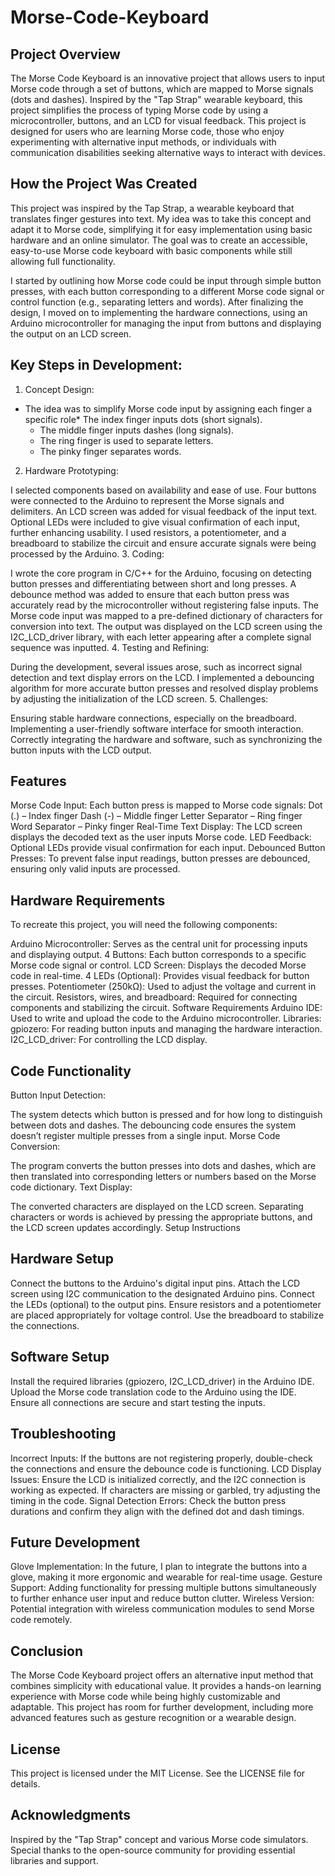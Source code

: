 # Morse-Code-Keyboard
## Project Overview
The Morse Code Keyboard is an innovative project that allows users to input Morse code through a set of buttons, which are mapped to Morse signals (dots and dashes). Inspired by the "Tap Strap" wearable keyboard, this project simplifies the process of typing Morse code by using a microcontroller, buttons, and an LCD for visual feedback. This project is designed for users who are learning Morse code, those who enjoy experimenting with alternative input methods, or individuals with communication disabilities seeking alternative ways to interact with devices.

## How the Project Was Created
This project was inspired by the Tap Strap, a wearable keyboard that translates finger gestures into text. My idea was to take this concept and adapt it to Morse code, simplifying it for easy implementation using basic hardware and an online simulator. The goal was to create an accessible, easy-to-use Morse code keyboard with basic components while still allowing full functionality.

I started by outlining how Morse code could be input through simple button presses, with each button corresponding to a different Morse code signal or control function (e.g., separating letters and words). After finalizing the design, I moved on to implementing the hardware connections, using an Arduino microcontroller for managing the input from buttons and displaying the output on an LCD screen.

## Key Steps in Development:
1. Concept Design:

- The idea was to simplify Morse code input by assigning each finger a specific role* The index finger inputs dots (short signals).
  - The middle finger inputs dashes (long signals). 
  - The ring finger is used to separate letters.
  - The pinky finger separates words.
2. Hardware Prototyping:

I selected components based on availability and ease of use.
Four buttons were connected to the Arduino to represent the Morse signals and delimiters.
An LCD screen was added for visual feedback of the input text.
Optional LEDs were included to give visual confirmation of each input, further enhancing usability.
I used resistors, a potentiometer, and a breadboard to stabilize the circuit and ensure accurate signals were being processed by the Arduino.
3. Coding:

I wrote the core program in C/C++ for the Arduino, focusing on detecting button presses and differentiating between short and long presses.
A debounce method was added to ensure that each button press was accurately read by the microcontroller without registering false inputs.
The Morse code input was mapped to a pre-defined dictionary of characters for conversion into text.
The output was displayed on the LCD screen using the I2C_LCD_driver library, with each letter appearing after a complete signal sequence was inputted.
4. Testing and Refining:

During the development, several issues arose, such as incorrect signal detection and text display errors on the LCD.
I implemented a debouncing algorithm for more accurate button presses and resolved display problems by adjusting the initialization of the LCD screen.
5. Challenges:

Ensuring stable hardware connections, especially on the breadboard.
Implementing a user-friendly software interface for smooth interaction.
Correctly integrating the hardware and software, such as synchronizing the button inputs with the LCD output.
## Features
Morse Code Input: Each button press is mapped to Morse code signals:
Dot (.) – Index finger
Dash (-) – Middle finger
Letter Separator – Ring finger
Word Separator – Pinky finger
Real-Time Text Display: The LCD screen displays the decoded text as the user inputs Morse code.
LED Feedback: Optional LEDs provide visual confirmation for each input.
Debounced Button Presses: To prevent false input readings, button presses are debounced, ensuring only valid inputs are processed.
## Hardware Requirements
To recreate this project, you will need the following components:

Arduino Microcontroller: Serves as the central unit for processing inputs and displaying output.
4 Buttons: Each button corresponds to a specific Morse code signal or control.
LCD Screen: Displays the decoded Morse code in real-time.
4 LEDs (Optional): Provides visual feedback for button presses.
Potentiometer (250kΩ): Used to adjust the voltage and current in the circuit.
Resistors, wires, and breadboard: Required for connecting components and stabilizing the circuit.
Software Requirements
Arduino IDE: Used to write and upload the code to the Arduino microcontroller.
Libraries:
gpiozero: For reading button inputs and managing the hardware interaction.
I2C_LCD_driver: For controlling the LCD display.
## Code Functionality
Button Input Detection:

The system detects which button is pressed and for how long to distinguish between dots and dashes. The debouncing code ensures the system doesn’t register multiple presses from a single input.
Morse Code Conversion:

The program converts the button presses into dots and dashes, which are then translated into corresponding letters or numbers based on the Morse code dictionary.
Text Display:

The converted characters are displayed on the LCD screen. Separating characters or words is achieved by pressing the appropriate buttons, and the LCD screen updates accordingly.
Setup Instructions
## Hardware Setup
Connect the buttons to the Arduino's digital input pins.
Attach the LCD screen using I2C communication to the designated Arduino pins.
Connect the LEDs (optional) to the output pins.
Ensure resistors and a potentiometer are placed appropriately for voltage control.
Use the breadboard to stabilize the connections.
## Software Setup
Install the required libraries (gpiozero, I2C_LCD_driver) in the Arduino IDE.
Upload the Morse code translation code to the Arduino using the IDE.
Ensure all connections are secure and start testing the inputs.
## Troubleshooting
Incorrect Inputs: If the buttons are not registering properly, double-check the connections and ensure the debounce code is functioning.
LCD Display Issues: Ensure the LCD is initialized correctly, and the I2C connection is working as expected. If characters are missing or garbled, try adjusting the timing in the code.
Signal Detection Errors: Check the button press durations and confirm they align with the defined dot and dash timings.
## Future Development
Glove Implementation: In the future, I plan to integrate the buttons into a glove, making it more ergonomic and wearable for real-time usage.
Gesture Support: Adding functionality for pressing multiple buttons simultaneously to further enhance user input and reduce button clutter.
Wireless Version: Potential integration with wireless communication modules to send Morse code remotely.
## Conclusion
The Morse Code Keyboard project offers an alternative input method that combines simplicity with educational value. It provides a hands-on learning experience with Morse code while being highly customizable and adaptable. This project has room for further development, including more advanced features such as gesture recognition or a wearable design.

## License
This project is licensed under the MIT License. See the LICENSE file for details.

## Acknowledgments
Inspired by the "Tap Strap" concept and various Morse code simulators.
Special thanks to the open-source community for providing essential libraries and support.
